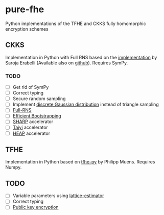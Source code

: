 # pure-fhe
Python implementations of the TFHE and CKKS fully homomorphic encryption schemes

## CKKS

Implementation in Python with Full RNS based on the [implementation](https://dspace.mit.edu/bitstream/handle/1721.1/129204/1227275316-MIT.pdf) by Saroja Erabelli (Available also on [github](https://github.com/sarojaerabelli/py-fhe)). Requires SymPy.

### TODO
- [ ] Get rid of SymPy
- [ ] Correct typing
- [ ] Secure random sampling
- [ ] Implement [discrete Gaussian distribution](https://eprint.iacr.org/2010/088.pdf) instead of triangle sampling
- [ ] [Full-RNS](https://eprint.iacr.org/2018/931.pdf)
- [ ] [Efficient Bootstrapping](https://eprint.iacr.org/2020/1203)
- [ ] [SHARP](https://dl.acm.org/doi/abs/10.1145/3579371.3589053) accelerator
- [ ] [Taiyi](https://arxiv.org/abs/2403.10188) accelerator
- [ ] [HEAP](https://bu-icsg.github.io/publications/2024/fhe_parallelized_bootstrapping_isca_2024.pdf) accelerator

## TFHE

Implementation in Python based on [tfhe-py](https://github.com/pmuens/tfhe-py) by Philipp Muens. Requires Numpy.

## TODO

- [ ] Variable parameters using [lattice-estimator](https://github.com/malb/lattice-estimator)
- [ ] Correct typing
- [ ] [Public key encryption](https://eprint.iacr.org/2023/603.pdf)

